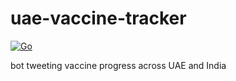# uae-vaccine-tracker
[![Go](https://github.com/sachinsmc/uae-vaccine-tracker/actions/workflows/go.yml/badge.svg)](https://github.com/sachinsmc/uae-vaccine-tracker/actions/workflows/go.yml)

bot tweeting vaccine progress across UAE and India
